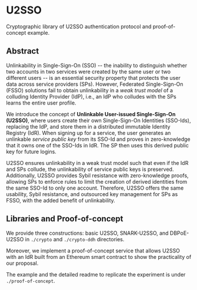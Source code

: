 # U2SSO

Cryptographic library of U2SSO authentication protocol and proof-of-concept example.

## Abstract

Unlinkability in Single-Sign-On (SSO) -- the inability to distinguish whether two accounts in two services were created by the same user or two different users -- is an essential security property that protects the user data across service providers (SPs). However, Federated Single-Sign-On (FSSO) solutions fail to obtain unlinkability in a *weak trust model* of a colluding Identity Provider (IdP), i.e., an IdP who colludes with the SPs learns the entire user profile.

We introduce the concept of **Unlinkable User-issued Single-Sign-On (U2SSO)**, where users create their own Single-Sign-On Identities (SSO-Ids), replacing the IdP, and store them in a distributed immutable Identity Registry (IdR). When signing up for a service, the user generates an unlinkable *service public key* from its SSO-Id and proves in zero-knowledge that it owns one of the SSO-Ids in IdR. The SP then uses this derived public key for future logins. 

U2SSO ensures unlinkability in a weak trust model such that even if the IdR and SPs collude, the unlinkability of service public keys is preserved. Additionally, U2SSO provides Sybil resistance with zero-knowledge proofs, allowing SPs to enforce rules to limit the creation of derived identities from the same SSO-Id to only one account.
Therefore, U2SSO offers the same usability, Sybil resistance, and outsourced key management for SPs as FSSO, with the added benefit of unlinkability.

## Libraries and Proof-of-concept

We provide three constructions: basic U2SSO, SNARK-U2SSO, and DBPoE-U2SSO in `./crypto` and `./crypto-ddh` directories.

Moreover, we implement a proof-of-concept service that allows U2SSO with an IdR built from an Ethereum smart contract to show the practicality of our proposal.

The example and the detailed readme to replicate the experiment is under `./proof-of-concept`.



